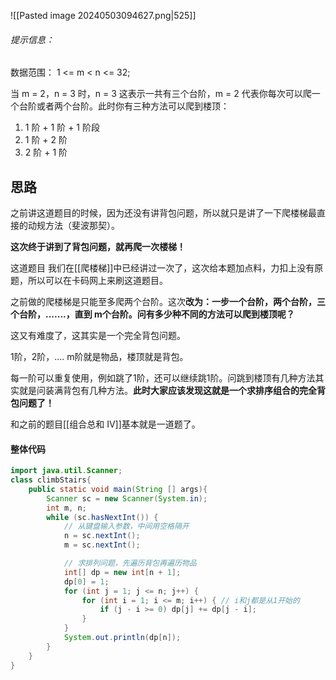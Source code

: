![[Pasted image 20240503094627.png|525]]
###### 提示信息：

数据范围：  1 <= m < n <= 32;

当 m = 2，n = 3 时，n = 3 这表示一共有三个台阶，m = 2 代表你每次可以爬一个台阶或者两个台阶。此时你有三种方法可以爬到楼顶：
1. 1 阶 + 1 阶 + 1 阶段
2. 1 阶 + 2 阶
3. 2 阶 + 1 阶

## 思路

之前讲这道题目的时候，因为还没有讲背包问题，所以就只是讲了一下爬楼梯最直接的动规方法（斐波那契）。

**这次终于讲到了背包问题，就再爬一次楼梯！**

这道题目 我们在[[爬楼梯]]中已经讲过一次了，这次给本题加点料，力扣上没有原题，所以可以在卡码网上来刷这道题目。

之前做的爬楼梯是只能至多爬两个台阶。这次**改为：一步一个台阶，两个台阶，三个台阶，.......，直到 m个台阶。问有多少种不同的方法可以爬到楼顶呢？**

这又有难度了，这其实是一个完全背包问题。

1阶，2阶，.... m阶就是物品，楼顶就是背包。

每一阶可以重复使用，例如跳了1阶，还可以继续跳1阶。问跳到楼顶有几种方法其实就是问装满背包有几种方法。**此时大家应该发现这就是一个求排序组合的完全背包问题了！**

和之前的题目[[组合总和 Ⅳ]]基本就是一道题了。

#### 整体代码

```java
import java.util.Scanner;
class climbStairs{
    public static void main(String [] args){
        Scanner sc = new Scanner(System.in);
        int m, n;
        while (sc.hasNextInt()) {
            // 从键盘输入参数，中间用空格隔开
            n = sc.nextInt();
            m = sc.nextInt();

            // 求排列问题，先遍历背包再遍历物品
            int[] dp = new int[n + 1];
            dp[0] = 1;
            for (int j = 1; j <= n; j++) {
                for (int i = 1; i <= m; i++) { // i和j都是从1开始的
                    if (j - i >= 0) dp[j] += dp[j - i];
                }
            }
            System.out.println(dp[n]);
        }
    }
}
```
